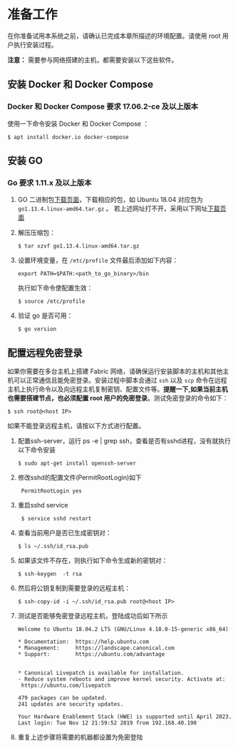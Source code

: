 # 准备工作

在你准备试用本系统之前，请确认已完成本章所描述的环境配置。请使用 root 用户执行安装过程。

**注意：** 需要参与网络搭建的主机，都需要安装以下这些软件。

## 安装 Docker 和 Docker Compose

### Docker 和 Docker Compose 要求 17.06.2-ce 及以上版本

使用一下命令安装 Docker 和 Docker Compose ：
```
$ apt install docker.io docker-compose
```

## 安装 GO

### Go 要求 1.11.x 及以上版本

1. GO 二进制包[下载页面](https://golang.org/dl/)，下载相应的包，如 Ubuntu 18.04 对应包为 `go1.13.4.linux-amd64.tar.gz` 。
    若上述网址打不开，采用以下网址[下载页面](https://golang.google.cn/dl/)

2. 解压压缩包：

    ```shell
    $ tar xzvf go1.13.4.linux-amd64.tar.gz
    ```

3. 设置环境变量，在 `/etc/profile` 文件最后添加如下内容：

    ```
    export PATH=$PATH:<path_to_go_binary>/bin
    ```

    执行如下命令使配置生效：
    
    ```shell
    $ source /etc/profile
    ```

4. 验证 go 是否可用：
    
    ```shell
    $ go version
    ```

## 配置远程免密登录

如果你需要在多台主机上搭建 Fabric 网络，请确保运行安装脚本的主机和其他主机可以正常通信且能免密登录。安装过程中脚本会通过 `ssh` 以及 `scp` 命令在远程主机上执行命令以及向远程主机复制密钥、配置文件等。**提醒一下,如果当前主机也需要搭建节点，也必须配置 root 用户的免密登录**。测试免密登录的命令如下：

```shell
$ ssh root@<host IP>
```

如果不能登录远程主机，请按以下方式进行配置。

1. 配置ssh-server，运行 ps -e | grep ssh，查看是否有sshd进程，没有就执行以下命令安装
   
    ```shell
    $ sudo apt-get install openssh-server
    ```
    
2. 修改sshd的配置文件(PermitRootLogin)如下
   
   ```shell
    PermitRootLogin yes
    ```

3. 重启sshd service
   
   ```shell
    $ service sshd restart
    ```

4. 查看当前用户是否已生成密钥对：

    ```shell
    $ ls ~/.ssh/id_rsa.pub
    ```

5. 如果该文件不存在，则执行如下命令生成新的密钥对：

    ```shell
    $ ssh-keygen  -t rsa
    ```

6. 然后将公钥复制到需要登录的远程主机：

    ```shell
    $ ssh-copy-id -i ~/.ssh/id_rsa.pub root@<host IP>
    ```

7. 测试是否能够免密登录远程主机，登陆成功后如下所示

    ```shell
    Welcome to Ubuntu 18.04.2 LTS (GNU/Linux 4.18.0-15-generic x86_64)

    * Documentation:  https://help.ubuntu.com
    * Management:     https://landscape.canonical.com
    * Support:        https://ubuntu.com/advantage


    * Canonical Livepatch is available for installation.
   - Reduce system reboots and improve kernel security. Activate at:
     https://ubuntu.com/livepatch

    479 packages can be updated.
    241 updates are security updates.

    Your Hardware Enablement Stack (HWE) is supported until April 2023.
    Last login: Tue Nov 12 21:59:52 2019 from 192.168.40.190
    ```
8. 重复上述步骤将需要的机器都设置为免密登陆